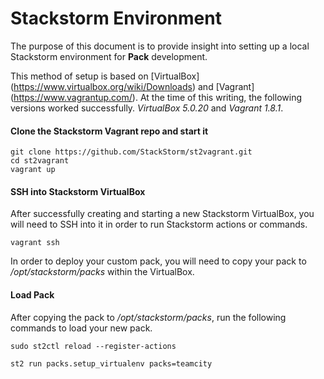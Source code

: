 # Stackstorm Environment

The purpose of this document is to provide insight into setting up a local Stackstorm environment for __Pack__ development.

This method of setup is based on [VirtualBox] (https://www.virtualbox.org/wiki/Downloads) and [Vagrant] (https://www.vagrantup.com/).  At the time of this writing, the following versions worked successfully.  _VirtualBox 5.0.20_ and _Vagrant 1.8.1_.

#### Clone the Stackstorm Vagrant repo and start it
```
git clone https://github.com/StackStorm/st2vagrant.git
cd st2vagrant
vagrant up
```

#### SSH into Stackstorm VirtualBox
After successfully creating and starting a new Stackstorm VirtualBox, you will need to SSH into it in order to run Stackstorm actions or commands.

```
vagrant ssh
```

In order to deploy your custom pack, you will need to copy your pack to _/opt/stackstorm/packs_ within the VirtualBox.

#### Load Pack
After copying the pack to _/opt/stackstorm/packs_, run the following commands to load your new pack.

```
sudo st2ctl reload --register-actions

st2 run packs.setup_virtualenv packs=teamcity
```
